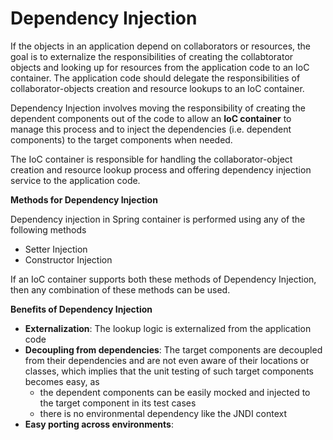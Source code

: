 # Dependency Injection

If the objects in an application depend on collaborators or resources, the goal is to externalize the responsibilities of creating the collabtorator objects and looking up for resources from the application code to an IoC container. The application code should delegate the responsibilities of collaborator-objects creation and resource lookups to an IoC container.

Dependency Injection involves moving the responsibility of creating the dependent components out of the code to allow an **IoC container** to manage this process and to inject the dependencies (i.e. dependent components) to the target components when needed.

The IoC container is responsible for handling the collaborator-object creation and resource lookup process and offering dependency injection service to the application code.

**Methods for Dependency Injection**

Dependency injection in Spring container is performed using any of the following methods

* Setter Injection
* Constructor Injection

If an IoC container supports both these methods of Dependency Injection, then any combination of these methods can be used. 

**Benefits of Dependency Injection**

* **Externalization**: The lookup logic is externalized from the application code
* **Decoupling from dependencies**: The target components are decoupled from their dependencies and are not even aware of their locations or classes, which implies that the unit testing of such target components becomes easy, as 
    * the dependent components can be easily mocked and injected to the target component in its test cases
    * there is no environmental dependency like the JNDI context
* **Easy porting across environments**: 

